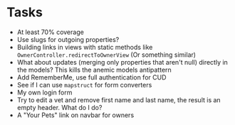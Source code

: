 # Tasks
* At least 70% coverage
* Use slugs for outgoing properties?
* Building links in views with static methods like `OwnerController.redirectToOwnerView` (Or something similar)
* What about updates (merging only properties that aren't null) directly in the models? This kills the anemic models antipattern
* Add RememberMe, use full authentication for CUD
* See if I can use `mapstruct` for form converters
* My own login form
* Try to edit a vet and remove first name and last name, the result is an empty header. What do I do?
* A "Your Pets" link on navbar for owners
